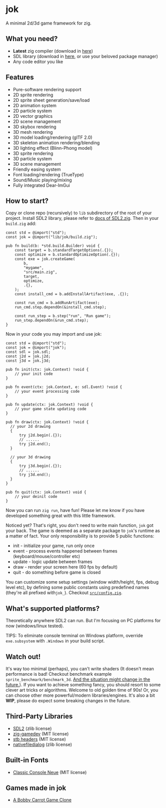 # jok
A minimal 2d/3d game framework for zig.

## What you need?
* **Latest** zig compiler (download in [here](https://ziglang.org/download/))
* SDL library (download in [here](https://libsdl.org/), or use your beloved package manager)
* Any code editor you like

## Features
* Pure-software rendering support
* 2D sprite rendering
* 2D sprite sheet generation/save/load
* 2D animation system
* 2D particle system
* 2D vector graphics
* 2D scene management
* 3D skybox rendering
* 3D mesh rendering
* 3D model loading/rendering (glTF 2.0)
* 3D skeleton animation rendering/blending
* 3D lighting effect (Blinn-Phong model)
* 3D sprite rendering
* 3D particle system
* 3D scene management
* Friendly easing system
* Font loading/rendering (TrueType)
* Sound/Music playing/mixing
* Fully integrated Dear-ImGui

## How to start?
Copy or clone repo (recursively) to `lib` subdirectory of the root of your project.
Install SDL2 library, please refer to [docs of SDL2.zig](https://github.com/MasterQ32/SDL.zig).
Then in your `build.zig` add:

```zig
const std = @import("std");
const jok = @import("lib/jok/build.zig");

pub fn build(b: *std.build.Builder) void {
    const target = b.standardTargetOptions(.{});
    const optimize = b.standardOptimizeOption(.{});
    const exe = jok.createGame(
        b,
        "mygame",
        "src/main.zig",
        target,
        optimize,
        .{},
    );
    const install_cmd = b.addInstallArtifact(exe, .{});

    const run_cmd = b.addRunArtifact(exe);
    run_cmd.step.dependOn(&install_cmd.step);

    const run_step = b.step("run", "Run game");
    run_step.dependOn(&run_cmd.step);
}
```

Now in your code you may import and use jok:

```zig
const std = @import("std");
const jok = @import("jok");
const sdl = jok.sdl;
const j2d = jok.j2d;
const j3d = jok.j3d;

pub fn init(ctx: jok.Context) !void {
    // your init code
}

pub fn event(ctx: jok.Context, e: sdl.Event) !void {
    // your event processing code
}

pub fn update(ctx: jok.Context) !void {
    // your game state updating code
}

pub fn draw(ctx: jok.Context) !void {
  // your 2d drawing
  {
      try j2d.begin(.{});
      // ......
      try j2d.end();
  }

  // your 3d drawing
  {
      try j3d.begin(.{});
      // ......
      try j3d.end();
  }
}

pub fn quit(ctx: jok.Context) void {
    // your deinit code
}
```

Now you can run `zig run`, have fun! Please let me know if you have developed something
great with this little framework.

Noticed yet? That's right, you don't need to write main function, `jok` got your back.
The game is deemed as a separate package to `jok`'s runtime as a matter of fact.  Your
only responsibility is to provide 5 public functions: 
* init - initialize your game, run only once
* event - process events happened between frames (keyboard/mouse/controller etc)
* update - logic update between frames
* draw - render your screen here (60 fps by default)
* quit - do something before game is closed

You can customize some setup settings (window width/height, fps, debug level etc), by 
defining some public constants using predefined names (they're all prefixed with`jok_`).
Checkout [`src/config.zig`](https://github.com/Jack-Ji/jok/blob/main/src/config.zig).

## What's supported platforms?
Theoretically anywhere SDL2 can run. But I'm focusing on PC platforms for now (windows/linux tested).

TIPS: To eliminate console terminal on Windows platform, override `exe.subsystem` with `.Windows` in your build script.

## Watch out!
It's way too minimal (perhaps), you can't write shaders (It doesn't mean performance is bad! Checkout
benchmark example `sprite_benchmark/benchmark_3d`. 
[And the situation might change in the future.](https://gist.github.com/icculus/f731224bef3906e4c5e8cbed6f98bb08)).
If you want to achieve something fancy, you should resort to some clever art tricks or algorithms.
Welcome to old golden time of 90s! Or, you can choose other more powerful/modern libraries/engines.
It's also a bit **WIP**, please do expect some breaking changes in the future.

## Third-Party Libraries
* [SDL2](https://www.libsdl.org) (zlib license)
* [zig-gamedev](https://github.com/michal-z/zig-gamedev) (MIT license)
* [stb headers](https://github.com/nothings/stb) (MIT license)
* [nativefiledialog](https://github.com/mlabbe/nativefiledialog) (zlib license)

## Built-in Fonts
* [Classic Console Neue](http://webdraft.hu/fonts/classic-console/) (MIT license)

## Games made in jok
* [A Bobby Carrot Game Clone](https://github.com/TheWaWaR/bobby-carrot)
